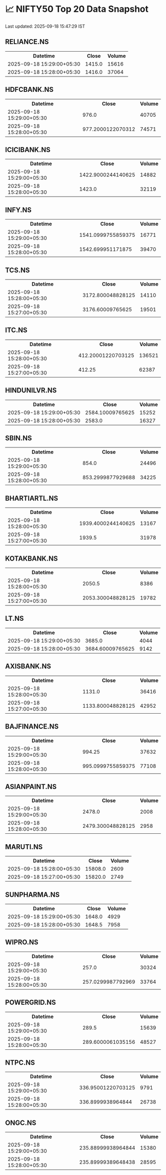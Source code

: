 # 📈 NIFTY50 Top 20 Data Snapshot

Last updated: 2025-09-18 15:47:29 IST

## RELIANCE.NS

<table>
  <tr><th>Datetime</th><th>Close</th><th>Volume</th></tr>
  <tr><td>2025-09-18 15:29:00+05:30</td><td>1415.0</td><td>15616</td></tr>
  <tr><td>2025-09-18 15:28:00+05:30</td><td>1416.0</td><td>37064</td></tr>
</table>

## HDFCBANK.NS

<table>
  <tr><th>Datetime</th><th>Close</th><th>Volume</th></tr>
  <tr><td>2025-09-18 15:29:00+05:30</td><td>976.0</td><td>40705</td></tr>
  <tr><td>2025-09-18 15:28:00+05:30</td><td>977.2000122070312</td><td>74571</td></tr>
</table>

## ICICIBANK.NS

<table>
  <tr><th>Datetime</th><th>Close</th><th>Volume</th></tr>
  <tr><td>2025-09-18 15:29:00+05:30</td><td>1422.9000244140625</td><td>14882</td></tr>
  <tr><td>2025-09-18 15:28:00+05:30</td><td>1423.0</td><td>32119</td></tr>
</table>

## INFY.NS

<table>
  <tr><th>Datetime</th><th>Close</th><th>Volume</th></tr>
  <tr><td>2025-09-18 15:29:00+05:30</td><td>1541.0999755859375</td><td>16771</td></tr>
  <tr><td>2025-09-18 15:28:00+05:30</td><td>1542.699951171875</td><td>39470</td></tr>
</table>

## TCS.NS

<table>
  <tr><th>Datetime</th><th>Close</th><th>Volume</th></tr>
  <tr><td>2025-09-18 15:28:00+05:30</td><td>3172.800048828125</td><td>14110</td></tr>
  <tr><td>2025-09-18 15:27:00+05:30</td><td>3176.60009765625</td><td>19501</td></tr>
</table>

## ITC.NS

<table>
  <tr><th>Datetime</th><th>Close</th><th>Volume</th></tr>
  <tr><td>2025-09-18 15:28:00+05:30</td><td>412.20001220703125</td><td>136521</td></tr>
  <tr><td>2025-09-18 15:27:00+05:30</td><td>412.25</td><td>62387</td></tr>
</table>

## HINDUNILVR.NS

<table>
  <tr><th>Datetime</th><th>Close</th><th>Volume</th></tr>
  <tr><td>2025-09-18 15:29:00+05:30</td><td>2584.10009765625</td><td>15252</td></tr>
  <tr><td>2025-09-18 15:28:00+05:30</td><td>2583.0</td><td>16327</td></tr>
</table>

## SBIN.NS

<table>
  <tr><th>Datetime</th><th>Close</th><th>Volume</th></tr>
  <tr><td>2025-09-18 15:29:00+05:30</td><td>854.0</td><td>24496</td></tr>
  <tr><td>2025-09-18 15:28:00+05:30</td><td>853.2999877929688</td><td>34225</td></tr>
</table>

## BHARTIARTL.NS

<table>
  <tr><th>Datetime</th><th>Close</th><th>Volume</th></tr>
  <tr><td>2025-09-18 15:28:00+05:30</td><td>1939.4000244140625</td><td>13167</td></tr>
  <tr><td>2025-09-18 15:27:00+05:30</td><td>1939.5</td><td>31978</td></tr>
</table>

## KOTAKBANK.NS

<table>
  <tr><th>Datetime</th><th>Close</th><th>Volume</th></tr>
  <tr><td>2025-09-18 15:28:00+05:30</td><td>2050.5</td><td>8386</td></tr>
  <tr><td>2025-09-18 15:27:00+05:30</td><td>2053.300048828125</td><td>19782</td></tr>
</table>

## LT.NS

<table>
  <tr><th>Datetime</th><th>Close</th><th>Volume</th></tr>
  <tr><td>2025-09-18 15:29:00+05:30</td><td>3685.0</td><td>4044</td></tr>
  <tr><td>2025-09-18 15:28:00+05:30</td><td>3684.60009765625</td><td>9142</td></tr>
</table>

## AXISBANK.NS

<table>
  <tr><th>Datetime</th><th>Close</th><th>Volume</th></tr>
  <tr><td>2025-09-18 15:28:00+05:30</td><td>1131.0</td><td>36416</td></tr>
  <tr><td>2025-09-18 15:27:00+05:30</td><td>1133.800048828125</td><td>42952</td></tr>
</table>

## BAJFINANCE.NS

<table>
  <tr><th>Datetime</th><th>Close</th><th>Volume</th></tr>
  <tr><td>2025-09-18 15:29:00+05:30</td><td>994.25</td><td>37632</td></tr>
  <tr><td>2025-09-18 15:28:00+05:30</td><td>995.0999755859375</td><td>77108</td></tr>
</table>

## ASIANPAINT.NS

<table>
  <tr><th>Datetime</th><th>Close</th><th>Volume</th></tr>
  <tr><td>2025-09-18 15:29:00+05:30</td><td>2478.0</td><td>2008</td></tr>
  <tr><td>2025-09-18 15:28:00+05:30</td><td>2479.300048828125</td><td>2958</td></tr>
</table>

## MARUTI.NS

<table>
  <tr><th>Datetime</th><th>Close</th><th>Volume</th></tr>
  <tr><td>2025-09-18 15:28:00+05:30</td><td>15808.0</td><td>2609</td></tr>
  <tr><td>2025-09-18 15:27:00+05:30</td><td>15820.0</td><td>2749</td></tr>
</table>

## SUNPHARMA.NS

<table>
  <tr><th>Datetime</th><th>Close</th><th>Volume</th></tr>
  <tr><td>2025-09-18 15:29:00+05:30</td><td>1648.0</td><td>4929</td></tr>
  <tr><td>2025-09-18 15:28:00+05:30</td><td>1648.5</td><td>7958</td></tr>
</table>

## WIPRO.NS

<table>
  <tr><th>Datetime</th><th>Close</th><th>Volume</th></tr>
  <tr><td>2025-09-18 15:29:00+05:30</td><td>257.0</td><td>30324</td></tr>
  <tr><td>2025-09-18 15:28:00+05:30</td><td>257.0299987792969</td><td>33764</td></tr>
</table>

## POWERGRID.NS

<table>
  <tr><th>Datetime</th><th>Close</th><th>Volume</th></tr>
  <tr><td>2025-09-18 15:29:00+05:30</td><td>289.5</td><td>15639</td></tr>
  <tr><td>2025-09-18 15:28:00+05:30</td><td>289.6000061035156</td><td>48527</td></tr>
</table>

## NTPC.NS

<table>
  <tr><th>Datetime</th><th>Close</th><th>Volume</th></tr>
  <tr><td>2025-09-18 15:29:00+05:30</td><td>336.95001220703125</td><td>9791</td></tr>
  <tr><td>2025-09-18 15:28:00+05:30</td><td>336.8999938964844</td><td>26738</td></tr>
</table>

## ONGC.NS

<table>
  <tr><th>Datetime</th><th>Close</th><th>Volume</th></tr>
  <tr><td>2025-09-18 15:29:00+05:30</td><td>235.88999938964844</td><td>15380</td></tr>
  <tr><td>2025-09-18 15:28:00+05:30</td><td>235.89999389648438</td><td>28595</td></tr>
</table>

